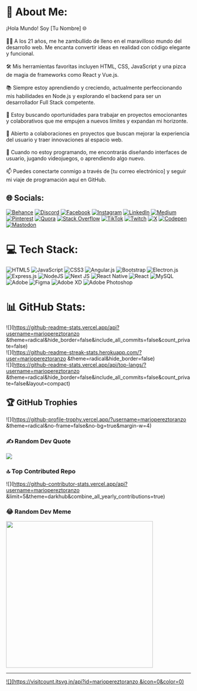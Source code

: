 # 💫 About Me:
¡Hola Mundo! Soy [Tu Nombre] 🌐<br><br>👨‍💻 A los 21 años, me he zambullido de lleno en el maravilloso mundo del desarrollo web. Me encanta convertir ideas en realidad con código elegante y funcional.<br><br>🛠️ Mis herramientas favoritas incluyen HTML, CSS, JavaScript y una pizca de magia de frameworks como React y Vue.js.<br><br>📚 Siempre estoy aprendiendo y creciendo, actualmente perfeccionando mis habilidades en Node.js y explorando el backend para ser un desarrollador Full Stack competente.<br><br>🚀 Estoy buscando oportunidades para trabajar en proyectos emocionantes y colaborativos que me empujen a nuevos límites y expandan mi horizonte.<br><br>🤝 Abierto a colaboraciones en proyectos que buscan mejorar la experiencia del usuario y traer innovaciones al espacio web.<br><br>🎨 Cuando no estoy programando, me encontrarás diseñando interfaces de usuario, jugando videojuegos, o aprendiendo algo nuevo.<br><br>📫 Puedes conectarte conmigo a través de [tu correo electrónico] y seguir mi viaje de programación aquí en GitHub.


## 🌐 Socials:
[![Behance](https://img.shields.io/badge/Behance-1769ff?logo=behance&logoColor=white)](https://behance.net/marioGpt) [![Discord](https://img.shields.io/badge/Discord-%237289DA.svg?logo=discord&logoColor=white)](https://discord.gg/marioGpt) [![Facebook](https://img.shields.io/badge/Facebook-%231877F2.svg?logo=Facebook&logoColor=white)](https://facebook.com/marioGpt) [![Instagram](https://img.shields.io/badge/Instagram-%23E4405F.svg?logo=Instagram&logoColor=white)](https://instagram.com/marioGpt) [![LinkedIn](https://img.shields.io/badge/LinkedIn-%230077B5.svg?logo=linkedin&logoColor=white)](https://linkedin.com/in/marioGpt) [![Medium](https://img.shields.io/badge/Medium-12100E?logo=medium&logoColor=white)](https://medium.com/@marioGpt) [![Pinterest](https://img.shields.io/badge/Pinterest-%23E60023.svg?logo=Pinterest&logoColor=white)](https://pinterest.com/marioGpt) [![Quora](https://img.shields.io/badge/Quora-%23B92B27.svg?logo=Quora&logoColor=white)](https://quora.com/profile/marioGpt) [![Stack Overflow](https://img.shields.io/badge/-Stackoverflow-FE7A16?logo=stack-overflow&logoColor=white)](https://stackoverflow.com/users/marioGpt) [![TikTok](https://img.shields.io/badge/TikTok-%23000000.svg?logo=TikTok&logoColor=white)](https://tiktok.com/@marioGpt) [![Twitch](https://img.shields.io/badge/Twitch-%239146FF.svg?logo=Twitch&logoColor=white)](https://twitch.tv/marioGpt) [![X](https://img.shields.io/badge/X-black.svg?logo=X&logoColor=white)](https://x.com/marioGpt) [![Codepen](https://img.shields.io/badge/Codepen-000000?style=for-the-badge&logo=codepen&logoColor=white)](https://codepen.io/marioGpt) [![Mastodon](https://img.shields.io/badge/-MASTODON-%232B90D9?style=for-the-badge&logo=mastodon&logoColor=white)](https://mastodon.social/@marioGpt) 

# 💻 Tech Stack:
![HTML5](https://img.shields.io/badge/html5-%23E34F26.svg?style=for-the-badge&logo=html5&logoColor=white) ![JavaScript](https://img.shields.io/badge/javascript-%23323330.svg?style=for-the-badge&logo=javascript&logoColor=%23F7DF1E) ![CSS3](https://img.shields.io/badge/css3-%231572B6.svg?style=for-the-badge&logo=css3&logoColor=white) ![Angular.js](https://img.shields.io/badge/angular.js-%23E23237.svg?style=for-the-badge&logo=angularjs&logoColor=white) ![Bootstrap](https://img.shields.io/badge/bootstrap-%238511FA.svg?style=for-the-badge&logo=bootstrap&logoColor=white) ![Electron.js](https://img.shields.io/badge/Electron-191970?style=for-the-badge&logo=Electron&logoColor=white) ![Express.js](https://img.shields.io/badge/express.js-%23404d59.svg?style=for-the-badge&logo=express&logoColor=%2361DAFB) ![NodeJS](https://img.shields.io/badge/node.js-6DA55F?style=for-the-badge&logo=node.js&logoColor=white) ![Next JS](https://img.shields.io/badge/Next-black?style=for-the-badge&logo=next.js&logoColor=white) ![React Native](https://img.shields.io/badge/react_native-%2320232a.svg?style=for-the-badge&logo=react&logoColor=%2361DAFB) ![React](https://img.shields.io/badge/react-%2320232a.svg?style=for-the-badge&logo=react&logoColor=%2361DAFB) ![MySQL](https://img.shields.io/badge/mysql-%2300000f.svg?style=for-the-badge&logo=mysql&logoColor=white) ![Adobe](https://img.shields.io/badge/adobe-%23FF0000.svg?style=for-the-badge&logo=adobe&logoColor=white) ![Figma](https://img.shields.io/badge/figma-%23F24E1E.svg?style=for-the-badge&logo=figma&logoColor=white) ![Adobe XD](https://img.shields.io/badge/Adobe%20XD-470137?style=for-the-badge&logo=Adobe%20XD&logoColor=#FF61F6) ![Adobe Photoshop](https://img.shields.io/badge/adobe%20photoshop-%2331A8FF.svg?style=for-the-badge&logo=adobe%20photoshop&logoColor=white)
# 📊 GitHub Stats:
![](https://github-readme-stats.vercel.app/api?username=mariopereztoranzo &theme=radical&hide_border=false&include_all_commits=false&count_private=false)<br/>
![](https://github-readme-streak-stats.herokuapp.com/?user=mariopereztoranzo &theme=radical&hide_border=false)<br/>
![](https://github-readme-stats.vercel.app/api/top-langs/?username=mariopereztoranzo &theme=radical&hide_border=false&include_all_commits=false&count_private=false&layout=compact)

## 🏆 GitHub Trophies
![](https://github-profile-trophy.vercel.app/?username=mariopereztoranzo &theme=radical&no-frame=false&no-bg=true&margin-w=4)

### ✍️ Random Dev Quote
![](https://quotes-github-readme.vercel.app/api?type=horizontal&theme=radical)

### 🔝 Top Contributed Repo
![](https://github-contributor-stats.vercel.app/api?username=mariopereztoranzo &limit=5&theme=darkhub&combine_all_yearly_contributions=true)

### 😂 Random Dev Meme
<img src='https://randommeme-five.vercel.app/' style="height: 400px;"/>

---
[![](https://visitcount.itsvg.in/api?id=mariopereztoranzo &icon=0&color=0)](https://visitcount.itsvg.in)

<!-- Proudly created with GPRM ( https://gprm.itsvg.in ) -->
